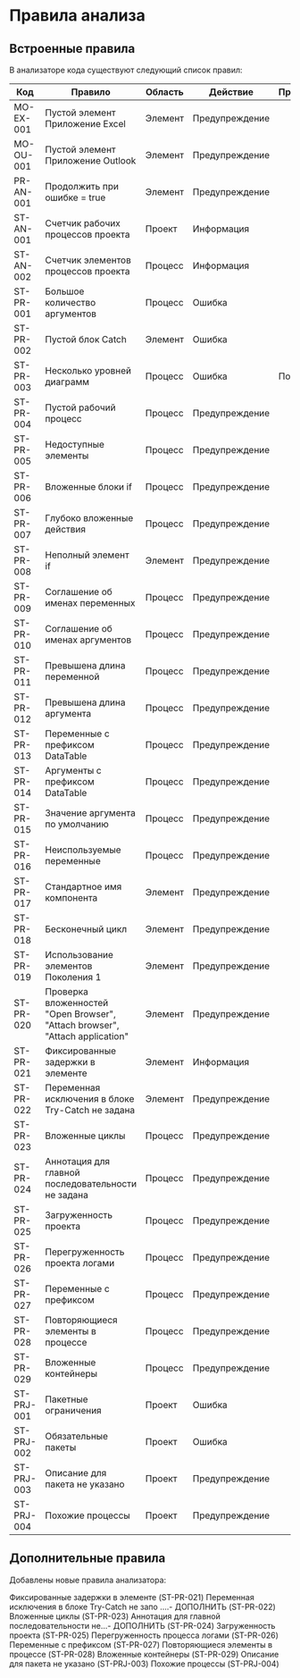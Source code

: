 # Правила анализа

## Встроенные правила
В анализаторе кода существуют следующий список правил:

| Код        | Правило                           | Область      | Действие        | Примечание                        |
| ---------- | --------------------------------- | ------------ | --------------- | --------------------------------- |
| MO-EX-001  | Пустой элемент Приложение Excel   | Элемент      | Предупреждение  | |
| MO-OU-001  | Пустой элемент Приложение Outlook | Элемент      | Предупреждение  | |
| PR-AN-001  | Продолжить при ошибке = true      | Элемент      | Предупреждение  | |
| ST-AN-001  | Счетчик рабочих процессов проекта | Проект       | Информация      | |
| ST-AN-002  | Счетчик элементов процессов проекта | Процесс    | Информация      | |
| ST-PR-001  | Большое количество аргументов     | Процесс      | Ошибка     | |
| ST-PR-002  | Пустой блок Catch                 | Элемент      | Ошибка     | |
| ST-PR-003  | Несколько уровней диаграмм        | Процесс      | Ошибка     | Порог? |
| ST-PR-004  | Пустой рабочий процесс            | Процесс      | Предупреждение  | |
| ST-PR-005  | Недоступные элементы              | Процесс      | Предупреждение  | |
| ST-PR-006  | Вложенные блоки if                | Процесс      | Предупреждение  | |
| ST-PR-007  | Глубоко вложенные действия        | Процесс      | Предупреждение  | |
| ST-PR-008  | Неполный элемент if               | Элемент      | Предупреждение  | |
| ST-PR-009  | Соглашение об именах переменных   | Процесс      | Предупреждение  | |
| ST-PR-010  | Соглашение об именах аргументов   | Процесс      | Предупреждение  | |
| ST-PR-011  | Превышена длина переменной        | Процесс      | Предупреждение  | |
| ST-PR-012  | Превышена длина аргумента         | Процесс      | Предупреждение  | |
| ST-PR-013  | Переменные с префиксом DataTable  | Процесс      | Предупреждение  | |
| ST-PR-014  | Аргументы с префиксом DataTable   | Процесс      | Предупреждение  | |
| ST-PR-015  | Значение аргумента по умолчанию   | Процесс      | Предупреждение  | |
| ST-PR-016  | Неиспользуемые переменные         | Процесс      | Предупреждение  | |
| ST-PR-017  | Стандартное имя компонента        | Элемент      | Предупреждение  | |
| ST-PR-018  | Бесконечный цикл                  | Элемент      | Предупреждение  | |
| ST-PR-019  | Использование элементов Поколения 1 | Элемент    | Предупреждение  | |
| ST-PR-020  | Проверка вложенностей "Open Browser", "Attach browser", "Attach application" | Элемент    | Предупреждение  | |
| ST-PR-021  | Фиксированные задержки в элементе | Элемент      | Информация  | |
| ST-PR-022  | Переменная исключения в блоке Try-Catch не задана | Элемент     | Предупреждение   | |
| ST-PR-023  | Вложенные циклы                   | Процесс      | Предупреждение   | |
| ST-PR-024  | Аннотация для главной последовательности не задана | Процесс      | Предупреждение   | |
| ST-PR-025  | Загруженность проекта             | Процесс      | Предупреждение   | |
| ST-PR-026  | Перегруженность проекта логами    | Процесс      | Предупреждение   | |
| ST-PR-027  | Переменные с префиксом            | Процесс      | Предупреждение   | |
| ST-PR-028  | Повторяющиеся элементы в процессе | Процесс      | Предупреждение   | |
| ST-PR-029  | Вложенные контейнеры              | Процесс      | Предупреждение   | |
| ST-PRJ-001 | Пакетные ограничения              | Проект       | Ошибка    | |
| ST-PRJ-002 | Обязательные пакеты               | Проект       | Ошибка    | |
| ST-PRJ-003 | Описание для пакета не указано    | Проект       | Предупреждение   | |
| ST-PRJ-004 | Похожие процессы                  | Проект       | Предупреждение  | |


## Дополнительные правила

Добавлены новые правила анализатора:



Фиксированные задержки в элементе (ST-PR-021)
Переменная исключения в блоке Try-Catch не запо ....- ДОПОЛНИТЬ (ST-PR-022)
Вложенные циклы (ST-PR-023)
Аннотация для главной последовательности не...- ДОПОЛНИТЬ (ST-PR-024)
Загруженность проекта (ST-PR-025)
Перегруженность процесса логами (ST-PR-026)
Переменные с префиксом (ST-PR-027)
Повторяющиеся элементы в процессе (ST-PR-028)
Вложенные контейнеры (ST-PR-029)
Описание для пакета не указано (ST-PRJ-003)
Похожие процессы (ST-PRJ-004)
